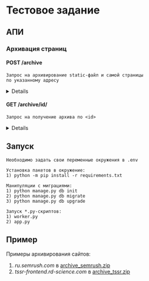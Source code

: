 # Тестовое задание

## АПИ

### Архивация страниц

#### POST /archive

    Запрос на архивирование static-файл и самой страницы
    по указанному адресу

<details>

##### Запрос

    header:
    {
        "Content-Type": "application/json"
    }

   	body:
    {
        "url": "https://example.com"
    }

##### Ответ

	{
        "id": 1,
        "success": "url is being processed"
    }

</details>

#### GET /archive/id/

    Запрос на получение архива по <id>

<details>

##### Запрос

   	params:
    {
        "id": 123
    }
    или
    /archive/123/

##### Ответ

	файл расширения *.zip

    header:
    {
        "Content-Disposition": "attachment; filename=<download_filename.zip>"
        "Content-Type": "application/zip"
    }

    status: 200

</details>

## Запуск

    Необходимо задать свои переменные окружения в .env

    Установка пакетов в окружение:
    1) python -m pip install -r requirements.txt

    Манипуляции с миграциями:
    1) python manage.py db init
    2) python manage.py db migrate
    3) python manage.py db upgrade

    Запуск *.py-скриптов:
    1) worker.py
    2) app.py

## Пример

Примеры архивирования сайтов:

1) *ru.semrush.com* в [archive_semrush.zip](./archive/archive_semrush.zip)
2) *tssr-frontend.rd-science.com* в [archive_tssr.zip](./archive/archive_tssr.zip)
